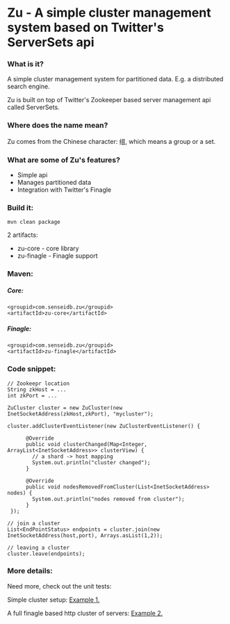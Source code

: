 # Zu - A simple cluster management system based on Twitter's ServerSets api

### What is it?

A simple cluster management system for partitioned data. E.g. a distributed search engine.

Zu is built on top of Twitter's Zookeeper based server management api called ServerSets.

### Where does the name mean?

Zu comes from the Chinese character: 组, which means a group or a set.

### What are some of Zu's features?

+ Simple api
+ Manages partitioned data
+ Integration with Twitter's Finagle

### Build it:

    mvn clean package

2 artifacts:

+ zu-core - core library
+ zu-finagle - Finagle support

### Maven:

##### Core:
    <groupid>com.senseidb.zu</groupid>
    <artifactId>zu-core</artifactId>
##### Finagle:
    <groupid>com.senseidb.zu</groupid>
    <artifactId>zu-finagle</artifactId>

### Code snippet:

    // Zookeepr location
    String zkHost = ...
    int zkPort = ...

    ZuCluster cluster = new ZuCluster(new InetSocketAddress(zkHost,zkPort), "mycluster");

    cluster.addClusterEventListener(new ZuClusterEventListener() {

	      @Override
	      public void clusterChanged(Map<Integer, ArrayList<InetSocketAddress>> clusterView) {
		    // a shard -> host mapping
		    System.out.println("cluster changed");
	      }

	      @Override
	      public void nodesRemovedFromCluster(List<InetSocketAddress> nodes) {
		    System.out.println("nodes removed from cluster");
	      }
	 });

    // join a cluster
    List<EndPointStatus> endpoints = cluster.join(new InetSocketAddress(host,port), Arrays.asList(1,2));

    // leaving a cluster
    cluster.leave(endpoints);

### More details:

Need more, check out the unit tests:

Simple cluster setup:
[Example 1.](https://github.com/javasoze/zu/blob/master/zu-core/src/test/java/zu/core/test/ZuTest.java)

A full finagle based http cluster of servers:
[Example 2.](https://github.com/javasoze/zu/blob/master/zu-finagle/src/test/java/zu/finagle/http/test/ZuFinagleHttpTest.java)